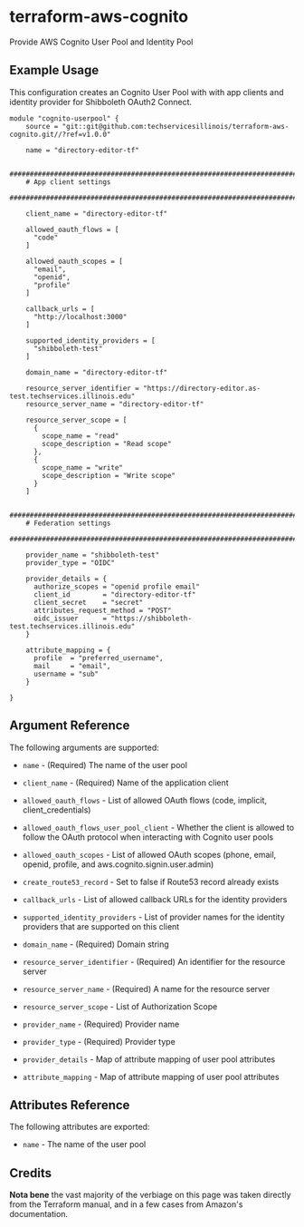 # terraform-aws-cognito

Provide AWS Cognito User Pool and Identity Pool 


Example Usage
-----------------

This configuration creates an Cognito User Pool with with app clients and identity provider for Shibboleth OAuth2 Connect.


```hcl
module "cognito-userpool" {
    source = "git::git@github.com:techservicesillinois/terraform-aws-cognito.git//?ref=v1.0.0"

    name = "directory-editor-tf"

    ##########################################################################
    # App client settings
    ##########################################################################

    client_name = "directory-editor-tf"

    allowed_oauth_flows = [
      "code"
    ]

    allowed_oauth_scopes = [
      "email", 
      "openid", 
      "profile"
    ]

    callback_urls = [
      "http://localhost:3000"
    ]

    supported_identity_providers = [
      "shibboleth-test"
    ]

    domain_name = "directory-editor-tf"

    resource_server_identifier = "https://directory-editor.as-test.techservices.illinois.edu"
    resource_server_name = "directory-editor-tf"

    resource_server_scope = [
      {
        scope_name = "read"
        scope_description = "Read scope"
      },
      {
        scope_name = "write"
        scope_description = "Write scope"
      }
    ] 

    ##########################################################################
    # Federation settings
    ##########################################################################

    provider_name = "shibboleth-test"
    provider_type = "OIDC"

    provider_details = {
      authorize_scopes = "openid profile email"
      client_id        = "directory-editor-tf"
      client_secret    = "secret"
      attributes_request_method = "POST"
      oidc_issuer      = "https://shibboleth-test.techservices.illinois.edu"
    }

    attribute_mapping = {
      profile  = "preferred_username",
      mail     = "email",
      username = "sub"
    }

}
```


Argument Reference
-----------------

The following arguments are supported:

* `name` - (Required) The name of the user pool

* `client_name` - (Required) Name of the application client

* `allowed_oauth_flows` - List of allowed OAuth flows (code, implicit, client_credentials)

* `allowed_oauth_flows_user_pool_client` - Whether the client is allowed to follow the OAuth protocol when interacting with Cognito user pools

* `allowed_oauth_scopes` - List of allowed OAuth scopes (phone, email, openid, profile, and aws.cognito.signin.user.admin)

* `create_route53_record` - Set to false if Route53 record already exists

* `callback_urls` - List of allowed callback URLs for the identity providers

* `supported_identity_providers` - List of provider names for the identity providers that are supported on this client

* `domain_name` - (Required) Domain string

* `resource_server_identifier` - (Required) An identifier for the resource server

* `resource_server_name` - (Required) A name for the resource server

* `resource_server_scope` - List of Authorization Scope

* `provider_name` - (Required) Provider name

* `provider_type` - (Required) Provider type

* `provider_details` -  Map of attribute mapping of user pool attributes

* `attribute_mapping` - Map of attribute mapping of user pool attributes



Attributes Reference
--------------------

The following attributes are exported:

* `name` - The name of the user pool

Credits
--------------------

**Nota bene** the vast majority of the verbiage on this page was
taken directly from the Terraform manual, and in a few cases from
Amazon's documentation.

